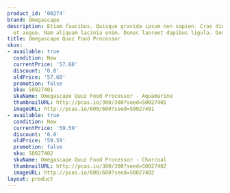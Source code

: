 ```yaml
---
product_id: '00274'
brand: Omegascape
description: Etiam faucibus. Quisque gravida ipsum non sapien. Cras dignissim elit
  et augue. Nam aliquam lacinia enim. Donec laoreet dapibus ligula. Donec magna.
title: Omegascape Quuz Food Processor
skus:
- available: true
  condition: New
  currentPrice: '57.68'
  discount: '0.0'
  oldPrice: '57.68'
  promotion: false
  sku: S0027401
  skuName: Omegascape Quuz Food Processor - Aquamarine
  thumbnailURL: http://pcas.io/300/300?seed=S0027401
  imageURL: http://pcas.io/600/600?seed=S0027401
- available: true
  condition: New
  currentPrice: '59.59'
  discount: '0.0'
  oldPrice: '59.59'
  promotion: false
  sku: S0027402
  skuName: Omegascape Quuz Food Processor - Charcoal
  thumbnailURL: http://pcas.io/300/300?seed=S0027402
  imageURL: http://pcas.io/600/600?seed=S0027402
layout: product
---
```

